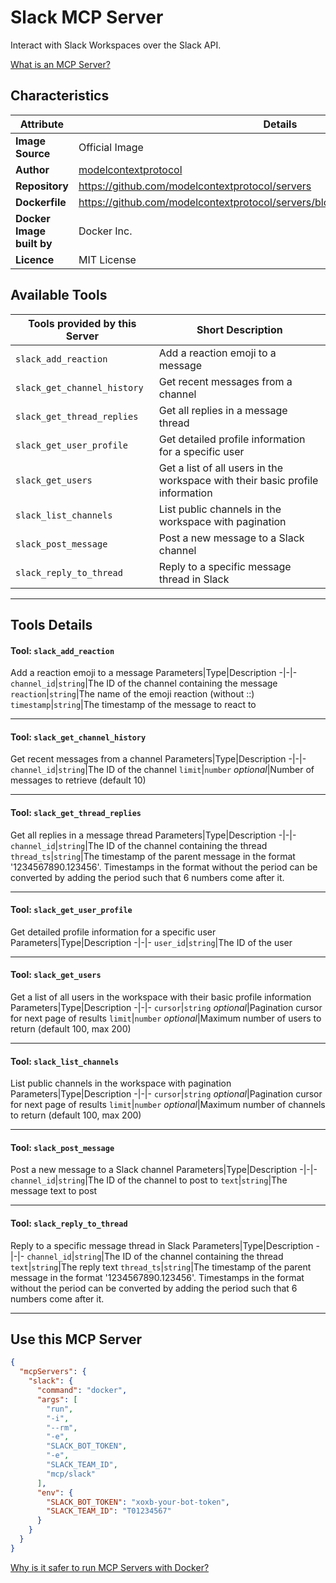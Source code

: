# Slack MCP Server

Interact with Slack Workspaces over the Slack API.

[What is an MCP Server?](https://www.anthropic.com/news/model-context-protocol)

## Characteristics
Attribute|Details|
|-|-|
**Image Source**|Official Image
|**Author**|[modelcontextprotocol](https://github.com/modelcontextprotocol)
**Repository**|https://github.com/modelcontextprotocol/servers
**Dockerfile**|https://github.com/modelcontextprotocol/servers/blob/2025.4.6/src/slack/Dockerfile
**Docker Image built by**|Docker Inc.
**Licence**|MIT License

## Available Tools
Tools provided by this Server|Short Description
-|-
`slack_add_reaction`|Add a reaction emoji to a message|
`slack_get_channel_history`|Get recent messages from a channel|
`slack_get_thread_replies`|Get all replies in a message thread|
`slack_get_user_profile`|Get detailed profile information for a specific user|
`slack_get_users`|Get a list of all users in the workspace with their basic profile information|
`slack_list_channels`|List public channels in the workspace with pagination|
`slack_post_message`|Post a new message to a Slack channel|
`slack_reply_to_thread`|Reply to a specific message thread in Slack|

---
## Tools Details

#### Tool: **`slack_add_reaction`**
Add a reaction emoji to a message
Parameters|Type|Description
-|-|-
`channel_id`|`string`|The ID of the channel containing the message
`reaction`|`string`|The name of the emoji reaction (without ::)
`timestamp`|`string`|The timestamp of the message to react to

---
#### Tool: **`slack_get_channel_history`**
Get recent messages from a channel
Parameters|Type|Description
-|-|-
`channel_id`|`string`|The ID of the channel
`limit`|`number` *optional*|Number of messages to retrieve (default 10)

---
#### Tool: **`slack_get_thread_replies`**
Get all replies in a message thread
Parameters|Type|Description
-|-|-
`channel_id`|`string`|The ID of the channel containing the thread
`thread_ts`|`string`|The timestamp of the parent message in the format '1234567890.123456'. Timestamps in the format without the period can be converted by adding the period such that 6 numbers come after it.

---
#### Tool: **`slack_get_user_profile`**
Get detailed profile information for a specific user
Parameters|Type|Description
-|-|-
`user_id`|`string`|The ID of the user

---
#### Tool: **`slack_get_users`**
Get a list of all users in the workspace with their basic profile information
Parameters|Type|Description
-|-|-
`cursor`|`string` *optional*|Pagination cursor for next page of results
`limit`|`number` *optional*|Maximum number of users to return (default 100, max 200)

---
#### Tool: **`slack_list_channels`**
List public channels in the workspace with pagination
Parameters|Type|Description
-|-|-
`cursor`|`string` *optional*|Pagination cursor for next page of results
`limit`|`number` *optional*|Maximum number of channels to return (default 100, max 200)

---
#### Tool: **`slack_post_message`**
Post a new message to a Slack channel
Parameters|Type|Description
-|-|-
`channel_id`|`string`|The ID of the channel to post to
`text`|`string`|The message text to post

---
#### Tool: **`slack_reply_to_thread`**
Reply to a specific message thread in Slack
Parameters|Type|Description
-|-|-
`channel_id`|`string`|The ID of the channel containing the thread
`text`|`string`|The reply text
`thread_ts`|`string`|The timestamp of the parent message in the format '1234567890.123456'. Timestamps in the format without the period can be converted by adding the period such that 6 numbers come after it.

---
## Use this MCP Server

```json
{
  "mcpServers": {
    "slack": {
      "command": "docker",
      "args": [
        "run",
        "-i",
        "--rm",
        "-e",
        "SLACK_BOT_TOKEN",
        "-e",
        "SLACK_TEAM_ID",
        "mcp/slack"
      ],
      "env": {
        "SLACK_BOT_TOKEN": "xoxb-your-bot-token",
        "SLACK_TEAM_ID": "T01234567"
      }
    }
  }
}
```

[Why is it safer to run MCP Servers with Docker?](https://www.docker.com/blog/the-model-context-protocol-simplifying-building-ai-apps-with-anthropic-claude-desktop-and-docker/)

